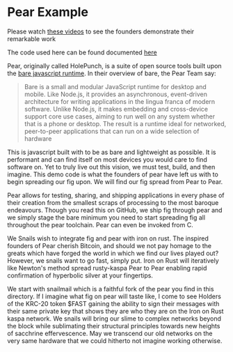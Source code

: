 # Pear Example

Please watch [these videos](https://www.youtube.com/watch?v=y2G97xz78gU&list=PLEZwCXa1K8Q629mWmpcSYCVMDoi0s8hzI&pp=iAQB) to see the founders demonstrate their remarkable work
 
The code used here can be found documented [here](https://docs.pears.com/guides/making-a-pear-desktop-app)

Pear, originally called HolePunch, is a suite of open source tools built upon the [bare javascript runtime](https://docs.pears.com/bare-reference/overview). In their overview of bare, the Pear Team say:

> Bare is a small and modular JavaScript runtime for desktop and mobile. Like Node.js, it provides an asynchronous, event-driven architecture for writing applications in the lingua franca of modern software. Unlike Node.js, it makes embedding and cross-device support core use cases, aiming to run well on any system whether that is a phone or desktop. The result is a runtime ideal for networked, peer-to-peer applications that can run on a wide selection of hardware

This is javascript built with to be as bare and lightweight as possible. It is performant and can find itself on most devices you would care to find software on. Yet to truly live out this vision, we must test, build, and then imagine. This demo code is what the founders of pear have left us with to begin spreading our fig upon. We will find our fig spread from Pear to Pear.

Pear allows for testing, sharing, and shipping applications in every phase of their creation from the smallest scraps of processing to the most baroque endeavours. Though you read this on GitHub, we ship fig through pear and we simply stage the bare minimum you need to start spreading fig all throughout the pear toolchain. Pear can even be invoked from C. 

We Snails wish to integrate fig and pear with iron on rust. The inspired founders of Pear cherish Bitcoin, and should we not pay homage to the greats which have forged the world in which we find our lives played out? However, we snails want to go fast, simply put. Iron on Rust will iteratively like Newton's method spread rusty-kaspa Pear to Pear enabling rapid confirmation of hyperbolic silver at your fingertips. 

We start with snailmail which is a faithful fork of the pear you find in this directory. If I imagine what fig on pear will taste like, I come to see Holders of the KRC-20 token $FAST gaining the ability to sign their messages with their same private key that shows they are who they are on the Iron on Rust kaspa network. We snails will bring our slime to complex networks beyond the block while sublimating their structural principles towards new heights of sacchrine effervescence. May we transcend our old networks on the very same hardware that we could hitherto not imagine working otherwise. 

 
